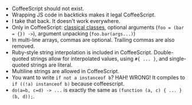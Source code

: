 * CoffeeScript should not exist.
* Wrapping JS code in backticks makes it legal CoffeeScript.
* I take that back. It doesn't work everywhere.
* Only in CoffeeScript: [classical classes](http://coffeescript.org/#classes), optional arguments (`foo = (bar = {}) ->`), argument unpacking (`foo.bar(args...)`)
* In multi-line arrays, commas are optional. Trailing commas are also removed.
* Ruby-style string interpolation is included in CoffeeScript. Double-quoted strings allow for interpolated values, using `#{ ... }`, and single-quoted strings are literal.
* Multiline strings are allowed in CoffeeScript.
* You want to write `if not a instanceof b`? HAH! WRONG! It compiles to `if ((!a) instanceof b)` because coffeescript.
* `do(a=b, c=d) -> ...` is exactly the same as `(function (a, c) { ... }(b, d));`.